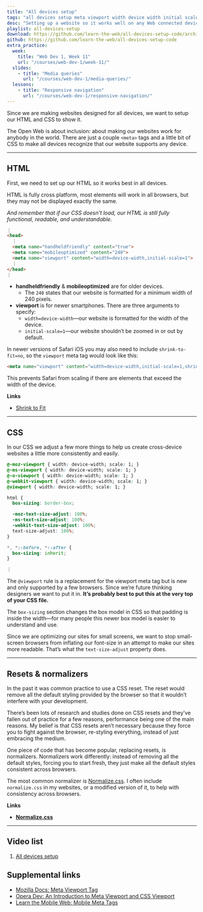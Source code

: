 ```yaml
---
title: "All devices setup"
tags: "all devices setup meta viewport width device width initial scale border box"
desc: "Setting up a website so it works well on any Web connected device."
playlist: all-devices-setup
download: https://github.com/learn-the-web/all-devices-setup-code/archive/master.zip
github: https://github.com/learn-the-web/all-devices-setup-code
extra_practice:
  week:
    title: "Web Dev 1, Week 11"
    url: "/courses/web-dev-1/week-11/"
  slides:
    - title: "Media queries"
      url: "/courses/web-dev-1/media-queries/"
  lessons:
    - title: "Responsive navigation"
      url: "/courses/web-dev-1/responsive-navigation/"
---
```


Since we are making websites designed for all devices, we want to setup our HTML and CSS to show it.

The Open Web is about inclusion: about making our websites work for anybody in the world. There are just a couple `<meta>` tags and a little bit of CSS to make all devices recognize that our website supports any device.

---

## HTML

First, we need to set up our HTML so it works best in all devices.

HTML is fully cross platform, most elements will work in all browsers, but they may not be displayed exactly the same.

*And remember that if our CSS doesn’t load, our HTML is still fully functional, readable, and understandable.*

```html
⋮
<head>
  ⋮
  <meta name="handheldfriendly" content="true">
  <meta name="mobileoptimized" content="240">
  <meta name="viewport" content="width=device-width,initial-scale=1">
  ⋮
</head>
⋮
```

- **handheldfriendly** & **mobileoptimized** are for older devices.
  - The `240` states that our website is formatted for a minimum width of 240 pixels.
- **viewport** is for newer smartphones. There are three arguments to specify:
  - `width=device-width`—our website is formatted for the width of the device.
  - `initial-scale=1`—our website shouldn’t be zoomed in or out by default.

In newer versions of Safari iOS you may also need to include `shrink-to-fit=no`, so the `viewport` meta tag would look like this:

```html
<meta name="viewport" content="width=device-width,initial-scale=1,shrink-to-fit=no">
```

This prevents Safari from scaling if there are elements that exceed the width of the device.

**Links**

- [Shrink to Fit](http://jsbin.com/fubunucopi/4/edit?html,output)

---

## CSS

In our CSS we adjust a few more things to help us create cross-device websites a little more consistently and easily.

```css
@-moz-viewport { width: device-width; scale: 1; }
@-ms-viewport { width: device-width; scale: 1; }
@-o-viewport { width: device-width; scale: 1; }
@-webkit-viewport { width: device-width; scale: 1; }
@viewport { width: device-width; scale: 1; }

html {
  box-sizing: border-box;

  -moz-text-size-adjust: 100%;
  -ms-text-size-adjust: 100%;
  -webkit-text-size-adjust: 100%;
  text-size-adjust: 100%;
}

*, *::before, *::after {
  box-sizing: inherit;
}

⋮
```

The `@viewport` rule is a replacement for the viewport meta tag but is new and only supported by a few browsers. Since we’re future thinking designers we want to put it in. **It’s probably best to put this at the very top of your CSS file.**

The `box-sizing` section changes the box model in CSS so that padding is inside the width—for many people this newer box model is easier to understand and use.

Since we are optimizing our sites for small screens, we want to stop small-screen browsers from inflating our font-size in an attempt to make our sites more readable. That’s what the `text-size-adjust` property does.

---

## Resets & normalizers

In the past it was common practice to use a CSS reset. The reset would remove all the default styling provided by the browser so that it wouldn’t interfere with your development.

There’s been lots of research and studies done on CSS resets and they’ve fallen out of practice for a few reasons, performance being one of the main reasons. My belief is that CSS resets aren’t necessary because they force you to fight against the browser, re-styling everything, instead of just embracing the medium.

One piece of code that has become popular, replacing resets, is normalizers. Normalizers work differently: instead of removing all the default styles, forcing you to start fresh, they just make all the default styles consistent across browsers.

The most common normalizer is [Normalize.css](https://necolas.github.io/normalize.css/). I often include `normalize.css` in my websites, or a modified version of it, to help with consistency across browsers.

**Links**

- **[Normalize.css](https://necolas.github.io/normalize.css/)**

---

## Video list

1. [All devices setup](https://videos.learntheweb.courses/playlists/all-devices-setup/#all-devices-setup)

## Supplemental links

- [Mozilla Docs: Meta Viewport Tag](https://developer.mozilla.org/en/Mobile/Viewport_meta_tag/)
- [Opera Dev: An Introduction to Meta Viewport and CSS Viewport](http://dev.opera.com/articles/view/an-introduction-to-meta-viewport-and-viewport/)
- [Learn the Mobile Web: Mobile Meta Tags](http://learnthemobileweb.com/blog/2009/07/mobile-meta-tags/)
